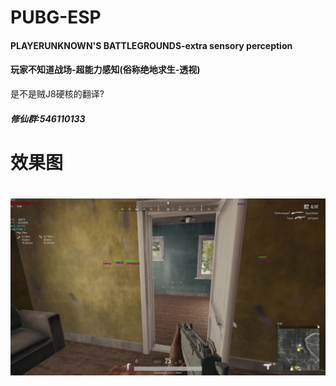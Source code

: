 # PUBG-ESP

#### PLAYERUNKNOWN'S BATTLEGROUNDS-extra sensory perception

#### 玩家不知道战场-超能力感知(俗称绝地求生-透视)

是不是贼J8硬核的翻译?

##### 修仙群:546110133

# 效果图

<h1 align="center">
	<img src="Effect.jpg" alt="">
	<br>
	<br>
</h1>
